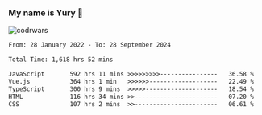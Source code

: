### My name is Yury 👋 
![codrwars](https://www.codewars.com/users/litury/badges/micro) 


<!--START_SECTION:waka-->

```txt
From: 28 January 2022 - To: 28 September 2024

Total Time: 1,618 hrs 52 mins

JavaScript       592 hrs 11 mins >>>>>>>>>----------------   36.58 %
Vue.js           364 hrs 1 min   >>>>>>-------------------   22.49 %
TypeScript       300 hrs 9 mins  >>>>>--------------------   18.54 %
HTML             116 hrs 34 mins >>-----------------------   07.20 %
CSS              107 hrs 2 mins  >>-----------------------   06.61 %
```

<!--END_SECTION:waka-->


